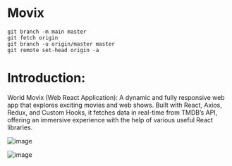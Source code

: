 # Movix

`git branch -m main master` <br/>
`git fetch origin` <br/>
`git branch -u origin/master master` <br/>
`git remote set-head origin -a` <br/>

# Introduction:
World Movix (Web React Application): A dynamic and fully responsive web app that explores exciting movies and
web shows. Built with React, Axios, Redux, and Custom Hooks, it fetches data in real-time from TMDB’s API, offering an
immersive experience with the help of various useful React libraries.

![image](https://github.com/deepak14ri/Movix/assets/49471265/c966d3e4-8d1d-4e69-bde2-743b27ed578c)

![image](https://github.com/deepak14ri/Movix/assets/49471265/daf242b4-ad0f-462f-b66f-729a6d28e6d4)

